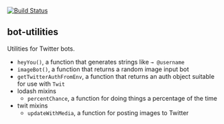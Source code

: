 [![Build Status](https://travis-ci.org/beaugunderson/node-bot-utilities.svg?branch=master)](https://travis-ci.org/beaugunderson/node-bot-utilities)

## bot-utilities

Utilities for Twitter bots.

- `heyYou()`, a function that generates strings like `→ @username`
- `imageBot()`, a function that returns a random image input bot
- `getTwitterAuthFromEnv`, a function that returns an auth object suitable for
  use with `Twit`
- lodash mixins
  - `percentChance`, a function for doing things a percentage of the time
- twit mixins
  - `updateWithMedia`, a function for posting images to Twitter
